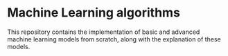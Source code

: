 # Machine Learning algorithms

This repository contains the implementation of basic and advanced machine learning models from scratch, along with the explanation of these models.
